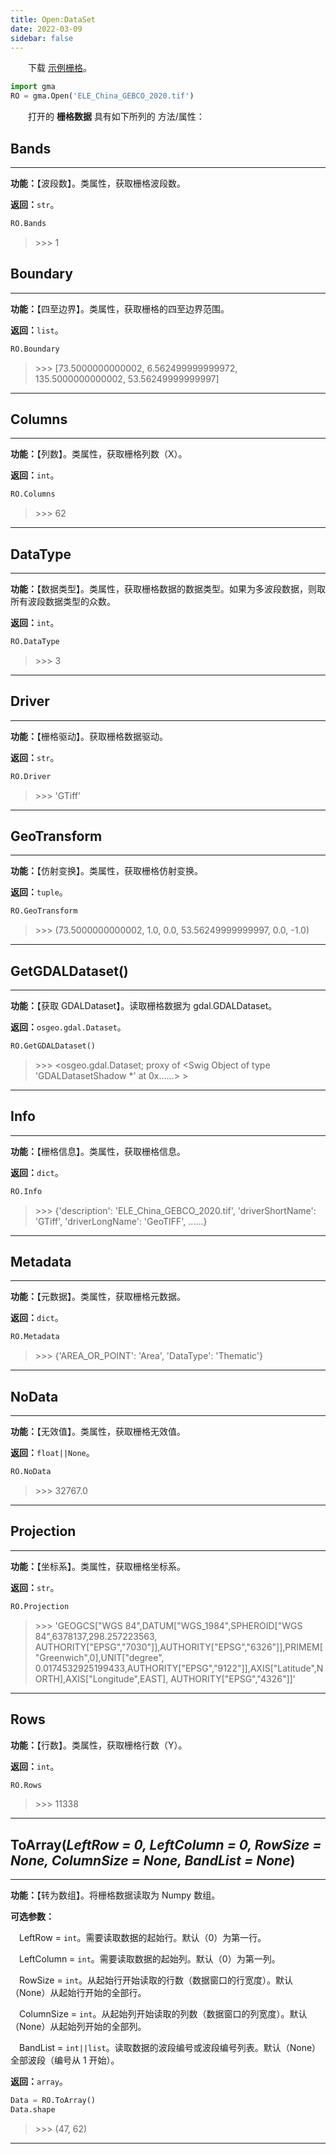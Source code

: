 ```yaml
---
title: Open:DataSet
date: 2022-03-09
sidebar: false
---
```


&emsp;　下载 [示例栅格](/Open/ELE_China_GEBCO_2020.tif)。

```python
import gma
RO = gma.Open('ELE_China_GEBCO_2020.tif')
```

&emsp;　打开的 **栅格数据** 具有如下所列的 方法/属性：

## **Bands** 

---

**功能：**【波段数】。类属性，获取栅格波段数。

**返回：**`str`。

```python
RO.Bands
```
> \>>> 1

## **Boundary** 

---

**功能：**【四至边界】。类属性，获取栅格的四至边界范围。

**返回：**`list`。

```python
RO.Boundary
```
> \>>> [73.5000000000002, 6.562499999999972, 135.5000000000002, 53.56249999999997]

---

## **Columns** 

---

**功能：**【列数】。类属性，获取栅格列数（X）。

**返回：**`int`。

```python
RO.Columns
```
> \>>> 62

---

## **DataType**

---

**功能：**【数据类型】。类属性，获取栅格数据的数据类型。如果为多波段数据，则取所有波段数据类型的众数。

**返回：**`int`。

```python
RO.DataType
```
> \>>> 3

---

## **Driver**

---

**功能：**【栅格驱动】。获取栅格数据驱动。

**返回：**`str`。

```python
RO.Driver
```
> \>>> 'GTiff'

---

## **GeoTransform**

---

**功能：**【仿射变换】。类属性，获取栅格仿射变换。

**返回：**`tuple`。

```python
RO.GeoTransform
```
> \>>> (73.5000000000002, 1.0, 0.0, 53.56249999999997, 0.0, -1.0)

---

## **GetGDALDataset**()

---

**功能：**【获取 GDALDataset】。读取栅格数据为 gdal.GDALDataset。

**返回：**`osgeo.gdal.Dataset`。

```python
RO.GetGDALDataset()
```
> \>>> <osgeo.gdal.Dataset; proxy of <Swig Object of type 'GDALDatasetShadow *' at 0x......> >

---

## **Info**

---

**功能：**【栅格信息】。类属性，获取栅格信息。

**返回：**`dict`。

```python
RO.Info
```
> \>>> {'description': 'ELE_China_GEBCO_2020.tif',
 'driverShortName': 'GTiff',
 'driverLongName': 'GeoTIFF',
 ......}

---

## **Metadata**

---

**功能：**【元数据】。类属性，获取栅格元数据。

**返回：**`dict`。

```python
RO.Metadata
```
> \>>> {'AREA_OR_POINT': 'Area', 'DataType': 'Thematic'}

---

## **NoData**

---

**功能：**【无效值】。类属性，获取栅格无效值。

**返回：**`float||None`。

```python
RO.NoData
```
> \>>> 32767.0

---

## **Projection**

---

**功能：**【坐标系】。类属性，获取栅格坐标系。

**返回：**`str`。

```python
RO.Projection
```
> \>>> 'GEOGCS["WGS 84",DATUM["WGS_1984",SPHEROID["WGS 84",6378137,298.257223563, AUTHORITY["EPSG","7030"]],AUTHORITY["EPSG","6326"]],PRIMEM["Greenwich",0],UNIT["degree", 0.0174532925199433,AUTHORITY["EPSG","9122"]],AXIS["Latitude",NORTH],AXIS["Longitude",EAST], AUTHORITY["EPSG","4326"]]'

---

## **Rows**

**功能：**【行数】。类属性，获取栅格行数（Y）。

**返回：**`int`。

```python
RO.Rows
```
> \>>> 11338

---

## **ToArray**(*LeftRow = 0, LeftColumn = 0, RowSize = None, ColumnSize = None, BandList = None*)

---

**功能：**【转为数组】。将栅格数据读取为 Numpy 数组。

**可选参数：**

 &emsp;LeftRow = `int`。需要读取数据的起始行。默认（0）为第一行。

 &emsp;LeftColumn = `int`。需要读取数据的起始列。默认（0）为第一列。

 &emsp;RowSize = `int`。从起始行开始读取的行数（数据窗口的行宽度）。默认（None）从起始行开始的全部行。

 &emsp;ColumnSize = `int`。从起始列开始读取的列数（数据窗口的列宽度）。默认（None）从起始列开始的全部列。

 &emsp;BandList = `int||list`。读取数据的波段编号或波段编号列表。默认（None）全部波段（编号从 1 开始）。

**返回：**`array`。

```python
Data = RO.ToArray()
Data.shape
```
> \>>> (47, 62)

---



